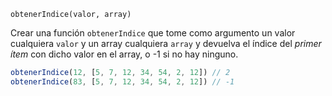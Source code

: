 `obtenerIndice(valor, array)`

Crear una función `obtenerIndice` que tome como argumento un valor cualquiera `valor` y un array cualquiera `array` y devuelva el índice del _primer ítem_ con dicho valor en el array, o -1 si no hay ninguno.

```javascript
obtenerIndice(12, [5, 7, 12, 34, 54, 2, 12]) // 2
obtenerIndice(83, [5, 7, 12, 34, 54, 2, 12]) // -1
```
